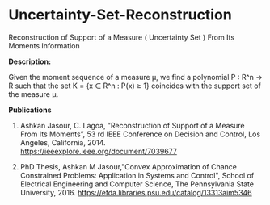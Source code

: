 # Uncertainty-Set-Reconstruction
Reconstruction of Support of a Measure ( Uncertainty Set ) From Its Moments Information

**Description:**

Given the moment sequence of a measure µ, we find a polynomial P : R^n → R such that the set
K = {x ∈ R^n : P(x) ≥ 1} coincides with the support set of the measure µ.


**Publications**

1) Ashkan Jasour, C. Lagoa, ”Reconstruction of Support of a Measure From Its Moments”, 
53 rd IEEE Conference on Decision and Control, Los Angeles, California, 2014.
https://ieeexplore.ieee.org/document/7039677

2) PhD Thesis, Ashkan M Jasour,"Convex Approximation of Chance Constrained Problems: Application in Systems and Control", School of Electrical Engineering and Computer Science, The Pennsylvania State University, 2016.
https://etda.libraries.psu.edu/catalog/13313aim5346
